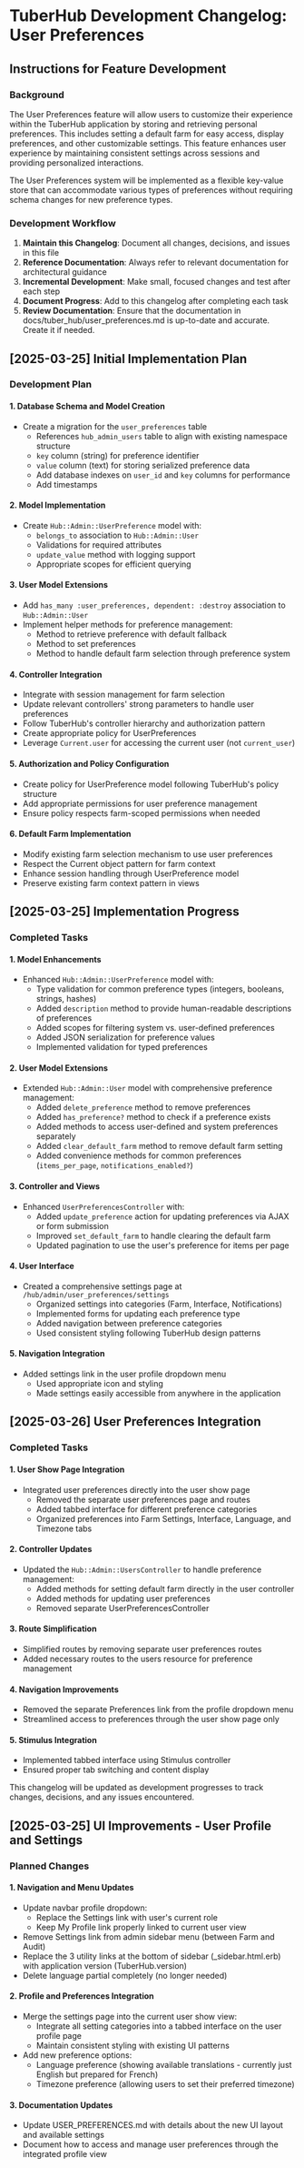 # TuberHub Development Changelog: User Preferences

## Instructions for Feature Development

### Background

The User Preferences feature will allow users to customize their experience within the TuberHub application by storing and retrieving personal preferences. This includes setting a default farm for easy access, display preferences, and other customizable settings. This feature enhances user experience by maintaining consistent settings across sessions and providing personalized interactions.

The User Preferences system will be implemented as a flexible key-value store that can accommodate various types of preferences without requiring schema changes for new preference types.

### Development Workflow

1. **Maintain this Changelog**: Document all changes, decisions, and issues in this file
2. **Reference Documentation**: Always refer to relevant documentation for architectural guidance
3. **Incremental Development**: Make small, focused changes and test after each step
4. **Document Progress**: Add to this changelog after completing each task
5. **Review Documentation**: Ensure that the documentation in docs/tuber_hub/user_preferences.md is up-to-date and accurate. Create it if needed.

## [2025-03-25] Initial Implementation Plan

### Development Plan

#### 1. Database Schema and Model Creation
- Create a migration for the `user_preferences` table
  - References `hub_admin_users` table to align with existing namespace structure
  - `key` column (string) for preference identifier
  - `value` column (text) for storing serialized preference data
  - Add database indexes on `user_id` and `key` columns for performance
  - Add timestamps

#### 2. Model Implementation
- Create `Hub::Admin::UserPreference` model with:
  - `belongs_to` association to `Hub::Admin::User`
  - Validations for required attributes
  - `update_value` method with logging support
  - Appropriate scopes for efficient querying

#### 3. User Model Extensions
- Add `has_many :user_preferences, dependent: :destroy` association to `Hub::Admin::User`
- Implement helper methods for preference management:
  - Method to retrieve preference with default fallback
  - Method to set preferences
  - Method to handle default farm selection through preference system

#### 4. Controller Integration
- Integrate with session management for farm selection
- Update relevant controllers' strong parameters to handle user preferences
- Follow TuberHub's controller hierarchy and authorization pattern
- Create appropriate policy for UserPreferences
- Leverage `Current.user` for accessing the current user (not `current_user`)

#### 5. Authorization and Policy Configuration
- Create policy for UserPreference model following TuberHub's policy structure
- Add appropriate permissions for user preference management
- Ensure policy respects farm-scoped permissions when needed

#### 6. Default Farm Implementation
- Modify existing farm selection mechanism to use user preferences
- Respect the Current object pattern for farm context
- Enhance session handling through UserPreference model
- Preserve existing farm context pattern in views

## [2025-03-25] Implementation Progress

### Completed Tasks

#### 1. Model Enhancements
- Enhanced `Hub::Admin::UserPreference` model with:
  - Type validation for common preference types (integers, booleans, strings, hashes)
  - Added `description` method to provide human-readable descriptions of preferences
  - Added scopes for filtering system vs. user-defined preferences
  - Added JSON serialization for preference values
  - Implemented validation for typed preferences

#### 2. User Model Extensions
- Extended `Hub::Admin::User` model with comprehensive preference management:
  - Added `delete_preference` method to remove preferences
  - Added `has_preference?` method to check if a preference exists
  - Added methods to access user-defined and system preferences separately
  - Added `clear_default_farm` method to remove default farm setting
  - Added convenience methods for common preferences (`items_per_page`, `notifications_enabled?`)

#### 3. Controller and Views
- Enhanced `UserPreferencesController` with:
  - Added `update_preference` action for updating preferences via AJAX or form submission
  - Improved `set_default_farm` to handle clearing the default farm
  - Updated pagination to use the user's preference for items per page

#### 4. User Interface
- Created a comprehensive settings page at `/hub/admin/user_preferences/settings`
  - Organized settings into categories (Farm, Interface, Notifications)
  - Implemented forms for updating each preference type
  - Added navigation between preference categories
  - Used consistent styling following TuberHub design patterns

#### 5. Navigation Integration
- Added settings link in the user profile dropdown menu
  - Used appropriate icon and styling
  - Made settings easily accessible from anywhere in the application

## [2025-03-26] User Preferences Integration

### Completed Tasks

#### 1. User Show Page Integration
- Integrated user preferences directly into the user show page
  - Removed the separate user preferences page and routes
  - Added tabbed interface for different preference categories
  - Organized preferences into Farm Settings, Interface, Language, and Timezone tabs

#### 2. Controller Updates
- Updated the `Hub::Admin::UsersController` to handle preference management:
  - Added methods for setting default farm directly in the user controller
  - Added methods for updating user preferences
  - Removed separate UserPreferencesController

#### 3. Route Simplification
- Simplified routes by removing separate user preferences routes
- Added necessary routes to the users resource for preference management

#### 4. Navigation Improvements
- Removed the separate Preferences link from the profile dropdown menu
- Streamlined access to preferences through the user show page only

#### 5. Stimulus Integration
- Implemented tabbed interface using Stimulus controller
- Ensured proper tab switching and content display

This changelog will be updated as development progresses to track changes, decisions, and any issues encountered.

## [2025-03-25] UI Improvements - User Profile and Settings

### Planned Changes

#### 1. Navigation and Menu Updates
- Update navbar profile dropdown:
  - Replace the Settings link with user's current role
  - Keep My Profile link properly linked to current user view
- Remove Settings link from admin sidebar menu (between Farm and Audit)
- Replace the 3 utility links at the bottom of sidebar (_sidebar.html.erb) with application version (TuberHub.version)
- Delete language partial completely (no longer needed)

#### 2. Profile and Preferences Integration
- Merge the settings page into the current user show view:
  - Integrate all setting categories into a tabbed interface on the user profile page
  - Maintain consistent styling with existing UI patterns
- Add new preference options:
  - Language preference (showing available translations - currently just English but prepared for French)
  - Timezone preference (allowing users to set their preferred timezone)

#### 3. Documentation Updates
- Update USER_PREFERENCES.md with details about the new UI layout and available settings
- Document how to access and manage user preferences through the integrated profile view
